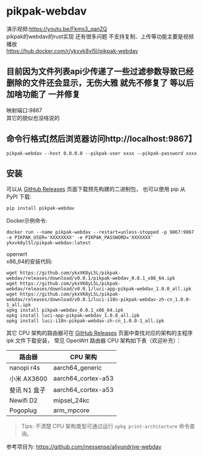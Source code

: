 # pikpak-webdav
演示视频:https://youtu.be/Fkms3_qanZQ   
pikpak的webdav的rust实现  还有很多问题 不支持复制、上传等功能主要是视频播放        
https://hub.docker.com/r/ykxvk8yl5l/pikpak-webdav


## 目前因为文件列表api少传递了一些过滤参数导致已经删除的文件还会显示，无伤大雅  就先不修复了  等以后加啥功能了 一并修复

映射端口:9867      
其它的貌似也没啥说的  

## 命令行格式[然后浏览器访问http://localhost:9867】      
```
pikpak-webdav --host 0.0.0.0 --pikpak-user xxxx --pikpak-password xxxx 
```

## 安装

可以从 [GitHub Releases](https://github.com/ykxVK8yL5L/pikpak-webdav/releases) 页面下载预先构建的二进制包， 也可以使用 pip 从 PyPI 下载:

```bash
pip install pikpak-webdav
```



Docker示例命令:
```
docker run --name pikpak-webdav --restart=unless-stopped -p 9867:9867 -e PIKPAK_USER='XXXXXXXX' -e PIKPAK_PASSWORD='XXXXXXX' ykxvk8yl5l/pikpak-webdav:latest
```


openwrt   
x86_64的安装代码:   
```
wget https://github.com/ykxVK8yL5L/pikpak-webdav/releases/download/v0.0.1/pikpak-webdav_0.0.1_x86_64.ipk
wget https://github.com/ykxVK8yL5L/pikpak-webdav/releases/download/v0.0.1/luci-app-pikpak-webdav_1.0.0_all.ipk
wget https://github.com/ykxVK8yL5L/pikpak-webdav/releases/download/v0.0.1/luci-i18n-pikpak-webdav-zh-cn_1.0.0-1_all.ipk
opkg install pikpak-webdav_0.0.1_x86_64.ipk
opkg install luci-app-pikpak-webdav_1.0.0_all.ipk
opkg install luci-i18n-pikpak-webdav-zh-cn_1.0.0-1_all.ipk
```

其它 CPU 架构的路由器可在 [GitHub Releases](https://github.com/ykxVK8yL5L/pikpak-webdav/releases) 页面中查找对应的架构的主程序 ipk 文件下载安装， 常见
OpenWrt 路由器 CPU 架构如下表（欢迎补充）：

|      路由器     |        CPU 架构       |
|----------------|----------------------|
| nanopi r4s     | aarch64_generic      |
| 小米 AX3600     | aarch64_cortex-a53  |
| 斐讯 N1 盒子    | aarch64_cortex-a53   |
| Newifi D2      | mipsel_24kc          |
| Pogoplug       | arm_mpcore           |

> Tips: 不清楚 CPU 架构类型可通过运行 `opkg print-architecture` 命令查询。


参考项目为:
https://github.com/messense/aliyundrive-webdav
